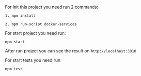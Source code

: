 For init this project you need run 2 commands:

	1. npm install
	
	2. npm run-script docker-services

For start project you need run:

	npm start

After run project you can see the result on `http://localhost:3010`
	
For start tests you need run:

	npm test
